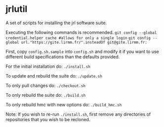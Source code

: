 # jrlutil
A set of scripts for installing the jrl software suite. 

Executing the following commands is recommended.
`git config --global credential.helper cache #allows for only a single login`
`git config --global url."https://gite.lirmm.fr/".insteadOf git@gite.lirmm.fr:`

First, copy `config.sh.sample` into `config.sh` and modify it if you want to use different build specifications than the defaults provided.

For the initial installation do:
`./install.sh`

To update and rebuild the suite do:
`./update.sh`

To only pull changes do:
`./checkout.sh`

To only rebuild the suite do:
`./build.sh`

To only rebuild hmc with new options do:
`./build_hmc.sh`

Note: If you wish to re-run `./install.sh`, first remove any directories of repositories that you wish to be recloned. 
